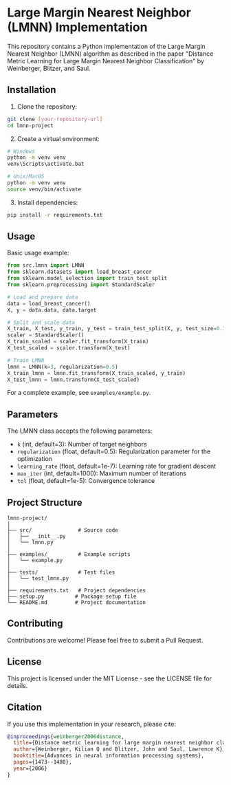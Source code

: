 # Large Margin Nearest Neighbor (LMNN) Implementation

This repository contains a Python implementation of the Large Margin Nearest Neighbor (LMNN) algorithm as described in the paper "Distance Metric Learning for Large Margin Nearest Neighbor Classification" by Weinberger, Blitzer, and Saul.

## Installation

1. Clone the repository:
```bash
git clone [your-repository-url]
cd lmnn-project
```

2. Create a virtual environment:
```bash
# Windows
python -m venv venv
venv\Scripts\activate.bat

# Unix/MacOS
python -m venv venv
source venv/bin/activate
```

3. Install dependencies:
```bash
pip install -r requirements.txt
```

## Usage

Basic usage example:

```python
from src.lmnn import LMNN
from sklearn.datasets import load_breast_cancer
from sklearn.model_selection import train_test_split
from sklearn.preprocessing import StandardScaler

# Load and prepare data
data = load_breast_cancer()
X, y = data.data, data.target

# Split and scale data
X_train, X_test, y_train, y_test = train_test_split(X, y, test_size=0.3)
scaler = StandardScaler()
X_train_scaled = scaler.fit_transform(X_train)
X_test_scaled = scaler.transform(X_test)

# Train LMNN
lmnn = LMNN(k=3, regularization=0.5)
X_train_lmnn = lmnn.fit_transform(X_train_scaled, y_train)
X_test_lmnn = lmnn.transform(X_test_scaled)
```

For a complete example, see `examples/example.py`.

## Parameters

The LMNN class accepts the following parameters:

- `k` (int, default=3): Number of target neighbors
- `regularization` (float, default=0.5): Regularization parameter for the optimization
- `learning_rate` (float, default=1e-7): Learning rate for gradient descent
- `max_iter` (int, default=1000): Maximum number of iterations
- `tol` (float, default=1e-5): Convergence tolerance

## Project Structure

```
lmnn-project/
│
├── src/               # Source code
│   ├── __init__.py
│   └── lmnn.py
│
├── examples/          # Example scripts
│   └── example.py
│
├── tests/             # Test files
│   └── test_lmnn.py
│
├── requirements.txt   # Project dependencies
├── setup.py          # Package setup file
└── README.md         # Project documentation
```

## Contributing

Contributions are welcome! Please feel free to submit a Pull Request.

## License

This project is licensed under the MIT License - see the LICENSE file for details.

## Citation

If you use this implementation in your research, please cite:

```bibtex
@inproceedings{weinberger2006distance,
  title={Distance metric learning for large margin nearest neighbor classification},
  author={Weinberger, Kilian Q and Blitzer, John and Saul, Lawrence K},
  booktitle={Advances in neural information processing systems},
  pages={1473--1480},
  year={2006}
}
``` 